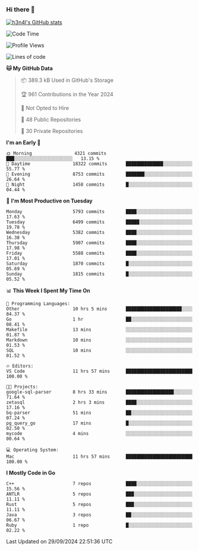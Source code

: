 ### Hi there 👋

[![h3n4l's GitHub stats](https://github-readme-stats.vercel.app/api?username=h3n4l&count_private=true&show_icons=true&theme=radical)](https://github.com/h3n4l/github-readme-stats)

<!--START_SECTION:waka-->
![Code Time](http://img.shields.io/badge/Code%20Time-1%2C953%20hrs%2022%20mins-blue)

![Profile Views](http://img.shields.io/badge/Profile%20Views-8-blue)

![Lines of code](https://img.shields.io/badge/From%20Hello%20World%20I%27ve%20Written-12.5%20million%20lines%20of%20code-blue)

**🐱 My GitHub Data** 

> 📦 389.3 kB Used in GitHub's Storage 
 > 
> 🏆 961 Contributions in the Year 2024
 > 
> 🚫 Not Opted to Hire
 > 
> 📜 48 Public Repositories 
 > 
> 🔑 30 Private Repositories 
 > 
**I'm an Early 🐤** 

```text
🌞 Morning                4321 commits        ███░░░░░░░░░░░░░░░░░░░░░░   13.15 % 
🌆 Daytime                18322 commits       ██████████████░░░░░░░░░░░   55.77 % 
🌃 Evening                8753 commits        ███████░░░░░░░░░░░░░░░░░░   26.64 % 
🌙 Night                  1458 commits        █░░░░░░░░░░░░░░░░░░░░░░░░   04.44 % 
```
📅 **I'm Most Productive on Tuesday** 

```text
Monday                   5793 commits        ████░░░░░░░░░░░░░░░░░░░░░   17.63 % 
Tuesday                  6499 commits        █████░░░░░░░░░░░░░░░░░░░░   19.78 % 
Wednesday                5382 commits        ████░░░░░░░░░░░░░░░░░░░░░   16.38 % 
Thursday                 5907 commits        ████░░░░░░░░░░░░░░░░░░░░░   17.98 % 
Friday                   5588 commits        ████░░░░░░░░░░░░░░░░░░░░░   17.01 % 
Saturday                 1870 commits        █░░░░░░░░░░░░░░░░░░░░░░░░   05.69 % 
Sunday                   1815 commits        █░░░░░░░░░░░░░░░░░░░░░░░░   05.52 % 
```


📊 **This Week I Spent My Time On** 

```text
💬 Programming Languages: 
Other                    10 hrs 5 mins       █████████████████████░░░░   84.37 % 
Go                       1 hr                ██░░░░░░░░░░░░░░░░░░░░░░░   08.41 % 
Makefile                 13 mins             ░░░░░░░░░░░░░░░░░░░░░░░░░   01.87 % 
Markdown                 10 mins             ░░░░░░░░░░░░░░░░░░░░░░░░░   01.53 % 
SQL                      10 mins             ░░░░░░░░░░░░░░░░░░░░░░░░░   01.52 % 

🔥 Editors: 
VS Code                  11 hrs 57 mins      █████████████████████████   100.00 % 

🐱‍💻 Projects: 
google-sql-parser        8 hrs 33 mins       ██████████████████░░░░░░░   71.64 % 
zetasql                  2 hrs 3 mins        ████░░░░░░░░░░░░░░░░░░░░░   17.16 % 
bq-parser                51 mins             ██░░░░░░░░░░░░░░░░░░░░░░░   07.24 % 
pg_query_go              17 mins             █░░░░░░░░░░░░░░░░░░░░░░░░   02.50 % 
mycode                   4 mins              ░░░░░░░░░░░░░░░░░░░░░░░░░   00.64 % 

💻 Operating System: 
Mac                      11 hrs 57 mins      █████████████████████████   100.00 % 
```

**I Mostly Code in Go** 

```text
C++                      7 repos             ████░░░░░░░░░░░░░░░░░░░░░   15.56 % 
ANTLR                    5 repos             ███░░░░░░░░░░░░░░░░░░░░░░   11.11 % 
Rust                     5 repos             ███░░░░░░░░░░░░░░░░░░░░░░   11.11 % 
Java                     3 repos             ██░░░░░░░░░░░░░░░░░░░░░░░   06.67 % 
Ruby                     1 repo              █░░░░░░░░░░░░░░░░░░░░░░░░   02.22 % 
```




 Last Updated on 29/09/2024 22:51:36 UTC
<!--END_SECTION:waka-->

